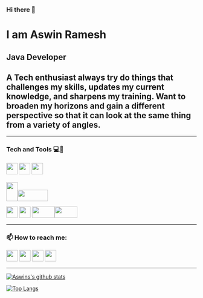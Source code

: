 ### Hi there 👋
# I am Aswin Ramesh
## Java Developer
## A Tech enthusiast always try do things that challenges my skills, updates my current knowledge, and sharpens my training. Want to broaden my horizons and gain a different perspective so that it can look at the same thing from a variety of angles.

<hr>

### Tech and Tools 💻🔧
#### <img  height="30px" width="30px" src="https://camo.githubusercontent.com/fa9bd56c1c89a81c4298a79b70e3c0a84ed1ae2f/68747470733a2f2f6564656e742e6769746875622e696f2f537570657254696e7949636f6e732f696d616765732f7376672f68746d6c352e737667"> <img  height="30px" width="30px" src="https://camo.githubusercontent.com/e4401872e88c7253f40c1267936c9a5a81aa3692/68747470733a2f2f6564656e742e6769746875622e696f2f537570657254696e7949636f6e732f696d616765732f7376672f6a6176612e737667"> <img  height="30px" width="30px" src="https://raw.githubusercontent.com/isocpp/logos/master/cpp_logo.png">
<img  height="50px" width="30px" src="https://storage.googleapis.com/cms-storage-bucket/a9d6ce81aee44ae017ee.png"><img  height="30px" width="80px" src="https://upload.wikimedia.org/wikipedia/commons/thumb/f/fe/Dart_programming_language_logo.svg/2560px-Dart_programming_language_logo.svg.png">
 

 <img  height="30px" width="30px" src="https://camo.githubusercontent.com/3ab254946cc64e3bf0fc5d45f97ae3ecccdef5fa/68747470733a2f2f6564656e742e6769746875622e696f2f537570657254696e7949636f6e732f696d616765732f7376672f77696e646f77732e737667"> <img  height="30px" width="30px" src="https://camo.githubusercontent.com/11ab33aade76b32789dfac7a4c04e051924fb22d/68747470733a2f2f6564656e742e6769746875622e696f2f537570657254696e7949636f6e732f696d616765732f7376672f6c696e75782e737667"> 
 <img  height="30px" width="60px" src="https://git-scm.com/images/logo@2x.png"><img  height="30px" width="60px" src="https://1000logos.net/wp-content/uploads/2021/05/GitHub-logo.png">    

<hr>

### 📫 How to reach me:

<a href="https://www.instagram.com/_aswin_ramesh/"><img height="30px" width="30px" src="https://camo.githubusercontent.com/68ff38b86f01b428567dcc406116e23728245f4e/68747470733a2f2f6564656e742e6769746875622e696f2f537570657254696e7949636f6e732f696d616765732f7376672f696e7374616772616d2e737667"></a>  <a href="https://www.facebook.com/aswinachu.kudakkalam/"><img height="30px" width="30px" src="https://camo.githubusercontent.com/e6d2040c65e8c6f4da10db72436cf9a1196e43ae/68747470733a2f2f6564656e742e6769746875622e696f2f537570657254696e7949636f6e732f696d616765732f7376672f66616365626f6f6b2e737667"></a>  <a href="https://www.linkedin.com/in/aswin-ramesh-766620124/"><img height="30px" width="30px" src="https://camo.githubusercontent.com/45e6bebceba49c2cf76b1b3770b1adbe24e6c454/68747470733a2f2f6564656e742e6769746875622e696f2f537570657254696e7949636f6e732f696d616765732f7376672f6c696e6b6564696e2e737667"></a>   <a href="https://twitter.com/aswinramesh527"><img height="30px" width="30px" src="https://camo.githubusercontent.com/9bbddae7e626bda73c943e06b4568a7a02e193b4/68747470733a2f2f6564656e742e6769746875622e696f2f537570657254696e7949636f6e732f696d616765732f7376672f747769747465722e737667"></a>  

<hr>

[![Aswins's github stats](https://github-readme-stats.vercel.app/api?username=aswin527)](https://github.com/anuraghazra/github-readme-stats)

[![Top Langs](https://github-readme-stats.vercel.app/api/top-langs/?username=aswin527&layout=compact)](https://github.com/aswin527/github-readme-stats)
<!--
**Aswin527/Aswin527** is a ✨ _special_ ✨ repository because its `README.md` (this file) appears on your GitHub profile.

Here are some ideas to get you started:

- 🔭 I’m currently working on ...
- 🌱 I’m currently learning ...
- 👯 I’m looking to collaborate on ...
- 🤔 I’m looking for help with ...
- 💬 Ask me about ...
- 📫 How to reach me: ...
- 😄 Pronouns: ...
- ⚡ Fun fact: ...
-->
